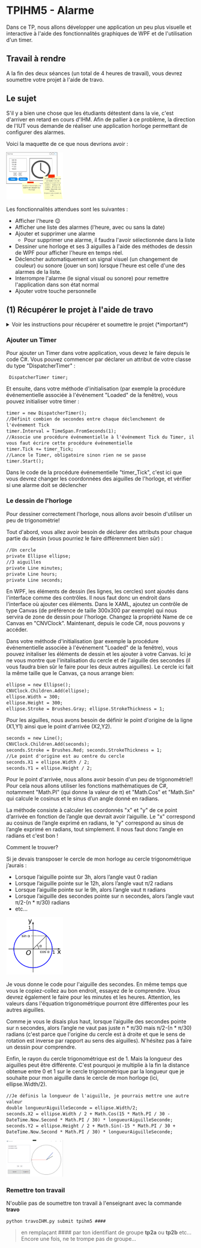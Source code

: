 # TPIHM5 - Alarme

Dans ce TP, nous allons développer une application un peu plus visuelle et interactive à l'aide des fonctionnalités graphiques de WPF et de l'utilisation d'un timer.

## Travail à rendre
A la fin des deux séances (un total de 4 heures de travail), vous devrez soumettre votre projet à l'aide de travo.

## Le sujet
S'il y a bien une chose que les étudiants détestent dans la vie, c'est d'arriver en retard en cours d'IHM. Afin de pallier à ce problème, la direction de l'IUT vous demande de réaliser une application horloge permettant de configurer des alarmes.

Voici la maquette de ce que nous devrions avoir :

<img src="./img/alarm.png" width="30%"/>

Les fonctionnalités attendues sont les suivantes :
- Afficher l'heure :wink:
- Afficher une liste des alarmes (l'heure, avec ou sans la date)
- Ajouter et supprimer une alarme
  - Pour supprimer une alarme, il faudra l'avoir sélectionnée dans la liste 
- Dessiner une horloge et ses 3 aiguilles à l'aide des méthodes de dessin de WPF pour afficher l'heure en temps réel.
- Déclencher automatiquement un signal visuel (un changement de couleur) ou sonore (jouer un son) lorsque l'heure est celle d'une des alarmes de la liste.
- Interrompre l'alarme (le signal visual ou sonore) pour remettre l'application dans son état normal
- Ajouter votre touche personnelle

## (1) Récupérer le projet à l'aide de **travo**
<details>
  <summary>Voir les instructions pour récupérer et soumettre le projet (*important*)</summary> 

> Pour récupérer le projet et le soumettre à la fin des deux séances, vous allez devoir utiliser le script **travo** fourni par le responsable du module. Télécharger ce script [**travoIHM.py**](https://ihm.gitpages.iut-orsay.fr/cours/travoIHM.py) dans votre espace personnel (quelque part dans le lecteur Z:).
> 
> > **travo** est un ensemble de scripts Python maintenu par des enseignants chercheurs de Paris-Saclay et du Québec facilitant l'utilisation de GIT pour les enseignants. En fait les commandes **travo** effectuent un ensemble de commande GIT pour vous. **travo** ainsi que Python sont déjà installés sur les ordinateurs de l'IUT.
> > 
> > Vous pouvez utiliser votre propre ordinateur et installer **travo** dessus (à condition d'avoir installé Python au préalable bien sûr) à l'aide de la commande: 
> > ```
> > pip install travo
> > ```
> 
> Sur l'ordinateur de l'IUT (sous Windows), vous trouverez sur le bureau un raccourci pour ouvrir le terminal de commande PowerShell configuré pour utiliser Python. Double-cliquez simplement sur le raccourci sur le bureau "Powershell WinPython", un terminal Powershell va s'ouvrira, prêt à recevoir des commandes Python.
> A l'intérieur de ce terminal PowerShell, vous pouvez taper des commandes similaires à celles que l'on tape dans un terminal sous Linux. tapez d'abord la commande suivante, vous permettant de vous déplacer dans votre espace personnel si vous n'y êtes pas déjà :
> 
> ```
> cd Z:\
> ```
> 
> Si vous tapez la commande **ls**, vous devriez voir dans la liste des fichiers de ce répertoire, le script **travoIHM.py** que vous avez téléchargé précédemment (bien sûr, vous pouvez travailler dans un autre répertoire que la racine du répertoire Z:).
> 
> Enfin, pour récupérer le projet, il vous suffit de taper la commande :
> 
> ```
> python travoIHM.py fetch tpihm5
> ```
> 
> Il vous sera demandé vos identifiants ADONIS (de l'IUT) puis le projet sera téléchargé sur votre ordinateur (dans le répertoire "tpihm5"). 
> 
> Sauvegarder ou soumettre votre travail à l'enseignant se fera à l'aide de la commande : 
> ```
> python travoIHM.py submit tpihm5 ####
> ```
> Il vous faut remplacer #### par votre identifiant de groupe **tp2a** ou **tp2b** etc... Ne vous trompez pas de groupe, ce sera des points en moins
> 
> Vous pouvez faire autant de "submit" que vous voulez. C'est une bonne pratique pour ne pas perdre votre travail.
>
> > ### Ajouter un fichier à un projet récupéré
> > 
> > La plupart des projets que vous allez récupérer avec travo contient a priori tous les fichiers dont vous avez besoin. Cependant il est possible que vous ayez besoin d'ajouter des fichiers (des images, des sons, des classes, que sais-je...) à vos projets, afin qu'ils se retrouvent sur le Git.
> > 
> > **travo** ne regarde pas s'il y a de nouveaux fichiers dans vos projets.
> > 
> > Cependant, vous pouvez tout à fait utiliser les commandes **git add** que vous avez dû voir en cours de [Qualité de développement](https://hoangla95.github.io/qualitedevs2/tp1) en vous plaçant dans le répertoire du projet.
> >
> > Une fois les fichiers ajoutés avec la commande **git add**, travo les prendra en compte lors du **submit**.


</details>

### Ajouter un Timer

Pour ajouter un Timer dans votre application, vous devez le faire depuis le code C#. Vous pouvez commencer par déclarer un attribut de votre classe du type "DispatcherTimer" :
```
 DispatcherTimer timer;
```

Et ensuite, dans votre méthode d'initialisation (par exemple la procédure événementielle associée à l'événement "Loaded" de la fenêtre), vous pouvez initialiser votre timer : 
```
timer = new DispatcherTimer();
//Définit combien de secondes entre chaque déclenchement de l'événement Tick 
timer.Interval = TimeSpan.FromSeconds(1);
//Associe une procédure événementielle à l'événement Tick du Timer, il vous faut écrire cette procédure événementielle
timer.Tick += timer_Tick;
//Lance le Timer, obligatoire sinon rien ne se passe
timer.Start();
```

Dans le code de la procédure événementielle "timer_Tick", c'est ici que vous devrez changer les coordonnées des aiguilles de l'horloge, et vérifier si une alarme doit se déclencher

### Le dessin de l'horloge
Pour dessiner correctement l'horloge, nous allons avoir besoin d'utiliser un peu de trigonométrie!

Tout d'abord, vous allez avoir besoin de déclarer des attributs pour chaque partie du dessin (vous pourriez le faire différemment bien sûr) :
```
//Un cercle
private Ellipse ellipse;
//3 aiguilles
private Line minutes;
private Line hours;
private Line seconds;
```

En WPF, les éléments de dessin (les lignes, les cercles) sont ajoutés dans l'interface comme des contrôles. Il nous faut donc un endroit dans l'interface où ajouter ces éléments. Dans le XAML, ajoutez un contrôle de type Canvas (de préférence de taille 300x300 par exemple) qui nous servira de zone de dessin pour l'horloge. Changez la propriété Name de ce Canvas en "CNVClock". Maintenant, depuis le code C#, nous pouvons y accéder.

Dans votre méthode d'initialisation (par exemple la procédure événementielle associée à l'événement "Loaded" de la fenêtre), vous pouvez initaliser les éléments de dessin et les ajouter à votre Canvas. Ici je ne vous montre que l'initalisation du cercle et de l'aiguille des secondes (il vous faudra bien sûr le faire pour les deux autres aiguilles). Le cercle ici fait la même taille que le Canvas, ça nous arrange bien:
```
ellipse = new Ellipse();
CNVClock.Children.Add(ellipse);
ellipse.Width = 300;
ellipse.Height = 300;
ellipse.Stroke = Brushes.Gray; ellipse.StrokeThickness = 1;
```
Pour les aiguilles, nous avons besoin de définir le point d'origine de la ligne (X1,Y1) ainsi que le point d'arrivée (X2,Y2).

```
seconds = new Line();
CNVClock.Children.Add(seconds);
seconds.Stroke = Brushes.Red; seconds.StrokeThickness = 1;
//Le point d'origine est au centre du cercle
seconds.X1 = ellipse.Width / 2;
seconds.Y1 = ellipse.Height / 2;
```

Pour le point d'arrivée, nous allons avoir besoin d'un peu de trigonométrie!!
Pour cela nous allons utiliser les fonctions mathématiques de C#, notamment "Math.PI" (qui donne la valeur de π) et "Math.Cos" et "Math.Sin" qui calcule le cosinus et le sinus d’un angle donné en radians.

La méthode consiste à calculer les coordonnés "x" et "y" de ce point d’arrivée en fonction de l’angle que devrait avoir l’aiguille. Le "x" correspond au cosinus de l’angle exprimé en radians, le "y" correspond au sinus de l’angle exprimé en radians, tout simplement.
Il nous faut donc l’angle en radians et c'est bon !

Comment le trouver?

Si je devais transposer le cercle de mon horloge au cercle trigonométrique j’aurais :
- Lorsque l’aiguille pointe sur 3h, alors l’angle vaut 0 radian
- Lorsque l’aiguille pointe sur le 12h, alors l’angle vaut π/2 radians
- Lorsque l’aiguille pointe sur le 9h, alors l’angle vaut π radians
- Lorsque l’aiguille des secondes pointe sur n secondes, alors l’angle vaut π/2-(n * π/30) radians
- etc…

<img src="./img/cercle_trigo.png" width="30%"/>

Je vous donne le code pour l'aiguille des secondes. En même temps que vous le copiez-collez au bon endroit, essayez de le comprendre. Vous devrez également le faire pour les minutes et les heures. Attention, les valeurs dans l'équation trigonométrique pourront être différentes pour les autres aiguilles. 

Comme je vous le disais plus haut, lorsque l’aiguille des secondes pointe sur n secondes, alors l’angle ne vaut pas juste n * π/30 mais π/2-(n * π/30) radians (c'est parce que l'origine du cercle est à droite et que le sens de rotation est inverse par rapport au sens des aiguilles). N'hésitez pas à faire un dessin pour comprendre.

Enfin, le rayon du cercle trigonométrique est de 1. Mais la longueur des aiguilles peut être différente. C'est pourquoi je multiplie à la fin la distance obtenue entre 0 et 1 sur le cercle trigonométrique par la longueur que je souhaite pour mon aiguille dans le cercle de mon horloge (ici, ellipse.Width/2). 

```
//Je définis la longueur de l'aiguille, je pourrais mettre une autre valeur
double longueurAiguilleSeconde = ellipse.Width/2; 
seconds.X2 = ellipse.Width / 2 + Math.Cos(15 * Math.PI / 30 - DateTime.Now.Second * Math.PI / 30) * longueurAiguilleSeconde;
seconds.Y2 = ellipse.Height / 2 + Math.Sin(-15 * Math.PI / 30 + DateTime.Now.Second * Math.PI / 30) * longueurAiguilleSeconde;
```

<img src="./img/alarm.gif" width="30%"/>

### Remettre ton travail
N'oublie pas de soumettre ton travail à l'enseignant avec la commande **travo** 
```
python travoIHM.py submit tpihm5 ####
```
> en remplaçant #### par ton identifiant de groupe **tp2a** ou **tp2b** etc... Encore une fois, ne te trompe pas de groupe...